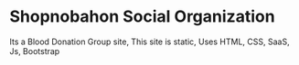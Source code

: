 # Shopnobahon Social Organization
Its a Blood Donation Group site,
This site is static, 
Uses HTML, CSS, SaaS, Js, Bootstrap
